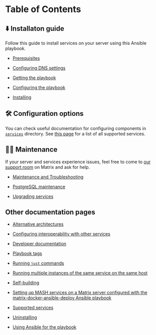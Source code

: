 <!--
SPDX-FileCopyrightText: 2018 - 2023 Slavi Pantaleev
SPDX-FileCopyrightText: 2018 Aaron Raimist
SPDX-FileCopyrightText: 2019 Lyubomir Popov
SPDX-FileCopyrightText: 2024 - 2025 Suguru Hirahara

SPDX-License-Identifier: AGPL-3.0-or-later
-->

# Table of Contents

## ⬇️ Installaton guide <!-- NOTE: the 🚀 emoji is used by "Getting started" on README.md -->

<!-- TODO: consider to add a quick start guide like the MDAD project has done. -->

Follow this guide to install services on your server using this Ansible playbook.

- [Prerequisites](prerequisites.md)

- [Configuring DNS settings](configuring-dns.md)

- [Getting the playbook](getting-the-playbook.md)

- [Configuring the playbook](configuring-playbook.md)

- [Installing](installing.md)

## 🛠️ Configuration options

You can check useful documentation for configuring components in [`services`](services/) directory. See [this page](supported-services.md) for a list of all supported services.

## 👨‍🔧 Maintenance

If your server and services experience issues, feel free to come to [our support room](https://matrix.to/#/#mash-playbook:devture.com) on Matrix and ask for help.

<!-- NOTE: sort list items alphabetically -->

- [Maintenance and Troubleshooting](maintenance-and-troubleshooting.md)

- [PostgreSQL maintenance](services/postgres.md#maintenance)

- [Upgrading services](maintenance-upgrading-services.md)

## Other documentation pages <!-- NOTE: this header's title and the section below need optimization -->

<!-- NOTE: sort list items under faq.md alphabetically -->

- [Alternative architectures](alternative-architectures.md)

- [Configuring interoperability with other services](interoperability.md)

- [Developer documentation](developer-documentation.md)

- [Playbook tags](playbook-tags.md)

- [Running `just` commands](just.md)

- [Running multiple instances of the same service on the same host](running-multiple-instances.md)

- [Self-building](self-building.md)

- [Setting up MASH services on a Matrix server configured with the matrix-docker-ansible-deploy Ansible playbook](setting-up-services-on-mdad-server.md)

- [Supported services](supported-services.md)

- [Uninstalling](uninstalling.md)

- [Using Ansible for the playbook](ansible.md)
